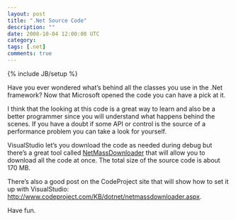 ```yaml
---
layout: post
title: ".Net Source Code"
description: ""
date: 2008-10-04 12:00:00 UTC
category: 
tags: [.net]
comments: true
---
```

{% include JB/setup %}

<div id="post">
<p>Have you ever wondered what&rsquo;s behind all the classes you use in the .Net  framework? Now that Microsoft opened the code you can have a pick at it.</p>
<p>I think that the looking at this code is a great way to learn and also be a  better programmer since you will understand what happens behind the scenes. If  you have a doubt if some <span class="caps">API</span> or control is the source of  a performance problem you can take a look for yourself.</p>
<p>VisualStudio let&rsquo;s you download the code as needed during debug but there&rsquo;s a  great tool called <a href="http://www.codeplex.com/NetMassDownloader">NetMassDownloader</a> that will  allow you to download all the code at once. The total size of the source code is  about 170 MB.</p>
<p>There&rsquo;s also a good post on the CodeProject site that will show how to set it  up with VisualStudio: <a href="http://www.codeproject.com/KB/dotnet/netmassdownloader.aspx">http://www.codeproject.com/KB/dotnet/netmassdownloader.aspx</a>.</p>
<p>Have fun.</p>
</div>